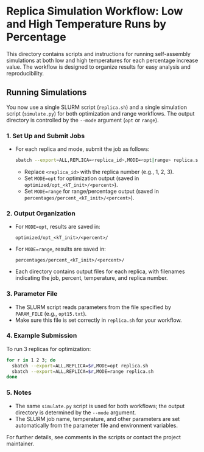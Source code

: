 # Replica Simulation Workflow: Low and High Temperature Runs by Percentage

This directory contains scripts and instructions for running self-assembly simulations at both low and high temperatures for each percentage increase value. The workflow is designed to organize results for easy analysis and reproducibility.

## Running Simulations

You now use a single SLURM script (`replica.sh`) and a single simulation script (`simulate.py`) for both optimization and range workflows. The output directory is controlled by the `--mode` argument (`opt` or `range`).

### 1. Set Up and Submit Jobs
- For each replica and mode, submit the job as follows:
  ```bash
  sbatch --export=ALL,REPLICA=<replica_id>,MODE=<opt|range> replica.sh
  ```
  - Replace `<replica_id>` with the replica number (e.g., 1, 2, 3).
  - Set `MODE=opt` for optimization output (saved in `optimized/opt_<kT_init>/<percent>`).
  - Set `MODE=range` for range/percentage output (saved in `percentages/percent_<kT_init>/<percent>`).

### 2. Output Organization
- For `MODE=opt`, results are saved in:
  ```
  optimized/opt_<kT_init>/<percent>/
  ```
- For `MODE=range`, results are saved in:
  ```
  percentages/percent_<kT_init>/<percent>/
  ```
- Each directory contains output files for each replica, with filenames indicating the job, percent, temperature, and replica number.

### 3. Parameter File
- The SLURM script reads parameters from the file specified by `PARAM_FILE` (e.g., `opt15.txt`).
- Make sure this file is set correctly in `replica.sh` for your workflow.

### 4. Example Submission
To run 3 replicas for optimization:
```bash
for r in 1 2 3; do
  sbatch --export=ALL,REPLICA=$r,MODE=opt replica.sh
  sbatch --export=ALL,REPLICA=$r,MODE=range replica.sh
done
```

### 5. Notes
- The same `simulate.py` script is used for both workflows; the output directory is determined by the `--mode` argument.
- The SLURM job name, temperature, and other parameters are set automatically from the parameter file and environment variables.

For further details, see comments in the scripts or contact the project maintainer.
